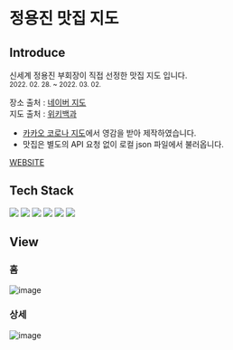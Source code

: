 # 정용진 맛집 지도

## Introduce
신세계 정용진 부회장이 직접 선정한 맛집 지도 입니다.  
<sup>2022. 02. 28. ~ 2022. 03. 02.</sup>   


장소 출처 : [네이버 지도](https://blog.naver.com/shinemarch/221362075248)  
지도 출처 : [위키백과](https://ko.wikipedia.org/wiki/%ED%8C%8C%EC%9D%BC:Map_of_South_Korea-blank.svg)  



- [카카오 코로나 지도](https://github.com/ChoiYongWon/jyj-map/assets/40623433/7365af2e-228f-4cc0-b774-73183b220317)에서 영감을 받아 제작하였습니다.
- 맛집은 별도의 API 요청 없이 로컬 json 파일에서 불러옵니다.

[WEBSITE](https://jyj-map.vercel.app)


## Tech Stack
<img src="https://img.shields.io/badge/HTML5-E34F26?style=flat-square&logo=HTML5&logoColor=white"/></a> <img src="https://img.shields.io/badge/CSS3-1572B6?style=flat-square&logo=CSS3&logoColor=white"/></a> <img src="https://img.shields.io/badge/JavaScript-F7DF1E?style=flat-square&logo=JavaScript&logoColor=white"/></a> <img src="https://img.shields.io/badge/Node.js-339933?style=flat-square&logo=Node.js&logoColor=white"/></a> <img src="https://img.shields.io/badge/Next.js-000000?style=flat-square&logo=Next.js&logoColor=white"/></a> <img src="https://img.shields.io/badge/Vercel-000000?style=flat-square&logo=Vercel&logoColor=white"/></a>

## View

### 홈
![image](https://user-images.githubusercontent.com/40623433/157261779-49bec171-943c-45d9-a516-ed3f39eb3225.png)

### 상세
![image](https://github.com/ChoiYongWon/jyj-map/assets/40623433/28439f6f-9505-475f-9b2f-17b2997d6f76)
